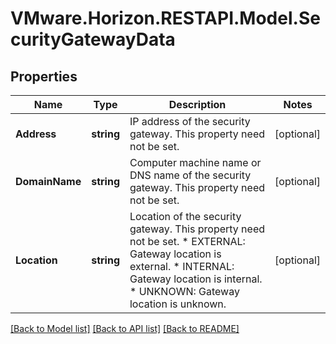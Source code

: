 # VMware.Horizon.RESTAPI.Model.SecurityGatewayData
## Properties

Name | Type | Description | Notes
------------ | ------------- | ------------- | -------------
**Address** | **string** | IP address of the security gateway.  This property need not be set. | [optional] 
**DomainName** | **string** | Computer machine name or DNS name of the security gateway.  This property need not be set. | [optional] 
**Location** | **string** | Location of the security gateway.  This property need not be set. * EXTERNAL: Gateway location is external. * INTERNAL: Gateway location is internal. * UNKNOWN: Gateway location is unknown. | [optional] 

[[Back to Model list]](../README.md#documentation-for-models) [[Back to API list]](../README.md#documentation-for-api-endpoints) [[Back to README]](../README.md)

